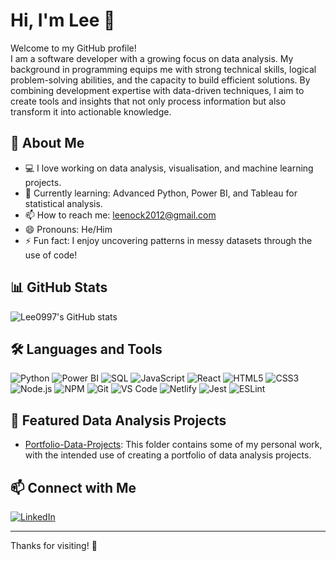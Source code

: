 # Hi, I'm Lee 👋

Welcome to my GitHub profile!  
I am a software developer with a growing focus on data analysis. My background in programming equips me with strong technical skills, logical problem-solving abilities, and the capacity to build efficient solutions. By combining development expertise with data-driven techniques, I aim to create tools and insights that not only process information but also transform it into actionable knowledge.

## 🚀 About Me

- 💻 I love working on data analysis, visualisation, and machine learning projects.
- 🌱 Currently learning: Advanced Python, Power BI, and Tableau for statistical analysis.
- 📫 How to reach me: leenock2012@gmail.com
- 😄 Pronouns: He/Him
- ⚡ Fun fact: I enjoy uncovering patterns in messy datasets through the use of code!

## 📊 GitHub Stats

![Lee0997's GitHub stats](https://github-readme-stats.vercel.app/api?username=Lee0997&show_icons=true&theme=default)

## 🛠️ Languages and Tools

![Python](https://img.shields.io/badge/-Python-black?style=flat-square&logo=python)
![Power BI](https://img.shields.io/badge/-Power%20BI-black?style=flat-square&logo=powerbi)
![SQL](https://img.shields.io/badge/-SQL-black?style=flat-square&logo=postgresql)
![JavaScript](https://img.shields.io/badge/-JavaScript-black?style=flat-square&logo=javascript)
![React](https://img.shields.io/badge/-React-black?style=flat-square&logo=react)
![HTML5](https://img.shields.io/badge/-HTML5-black?style=flat-square&logo=html5)
![CSS3](https://img.shields.io/badge/-CSS3-black?style=flat-square&logo=css3)
![Node.js](https://img.shields.io/badge/-Node.js-black?style=flat-square&logo=node.js)
![NPM](https://img.shields.io/badge/-NPM-black?style=flat-square&logo=npm)
![Git](https://img.shields.io/badge/-Git-black?style=flat-square&logo=git)
![VS Code](https://img.shields.io/badge/-VS%20Code-black?style=flat-square&logo=visual-studio-code)
![Netlify](https://img.shields.io/badge/-Netlify-black?style=flat-square&logo=netlify)
![Jest](https://img.shields.io/badge/-Jest-black?style=flat-square&logo=jest)
![ESLint](https://img.shields.io/badge/-ESLint-black?style=flat-square&logo=eslint)

<!-- Add more badges based on your other skills or tools! -->

## 📂 Featured Data Analysis Projects

- [Portfolio-Data-Projects](https://github.com/Lee0997/Portfolio-Data-Projects): This folder contains some of my personal work, with the intended use of creating a portfolio of data analysis projects.

## 📫 Connect with Me

[![LinkedIn](https://img.shields.io/badge/-LinkedIn-blue?style=flat-square&logo=linkedin)]([https://linkedin.com/in/YOUR-LINKEDIN](https://www.linkedin.com/in/lee-nock-9a3b36154/))
<!-- Add more social links as needed -->

---

Thanks for visiting! 🌟
